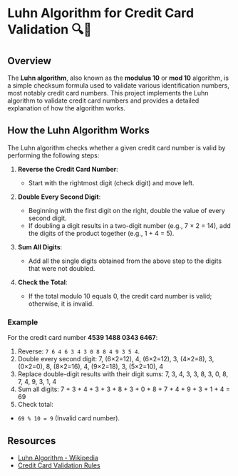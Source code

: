 # Luhn Algorithm for Credit Card Validation 🔍🧮

## Overview
The **Luhn algorithm**, also known as the **modulus 10** or **mod 10** algorithm, is a simple checksum formula used to validate various identification numbers, most notably credit card numbers. This project implements the Luhn algorithm to validate credit card numbers and provides a detailed explanation of how the algorithm works.

## How the Luhn Algorithm Works
The Luhn algorithm checks whether a given credit card number is valid by performing the following steps:

1. **Reverse the Credit Card Number**:
   - Start with the rightmost digit (check digit) and move left.
   
2. **Double Every Second Digit**:
   - Beginning with the first digit on the right, double the value of every second digit.
   - If doubling a digit results in a two-digit number (e.g., 7 × 2 = 14), add the digits of the product together (e.g., 1 + 4 = 5).

3. **Sum All Digits**:
   - Add all the single digits obtained from the above step to the digits that were not doubled.

4. **Check the Total**:
   - If the total modulo 10 equals 0, the credit card number is valid; otherwise, it is invalid.

### Example
For the credit card number **4539 1488 0343 6467**:
1. Reverse: `7 6 4 6 3 4 3 0 8 8 4 9 3 5 4`.
2. Double every second digit: 7, (6×2=12), 4, (6×2=12), 3, (4×2=8), 3, (0×2=0), 8, (8×2=16), 4, (9×2=18), 3, (5×2=10), 4
3. Replace double-digit results with their digit sums: 7, 3, 4, 3, 3, 8, 3, 0, 8, 7, 4, 9, 3, 1, 4
4. Sum all digits: 7 + 3 + 4 + 3 + 3 + 8 + 3 + 0 + 8 + 7 + 4 + 9 + 3 + 1 + 4 = 69
5. Check total:
- `69 % 10 = 9` (Invalid card number).

## Resources
- [Luhn Algorithm - Wikipedia](https://en.wikipedia.org/wiki/Luhn_algorithm)
- [Credit Card Validation Rules](https://www.creditcardvalidator.org/validation-rules)

